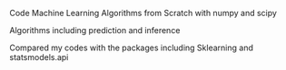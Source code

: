 Code Machine Learning Algorithms from Scratch with numpy and scipy

Algorithms including prediction and inference


Compared my codes with the packages including Sklearning and statsmodels.api
